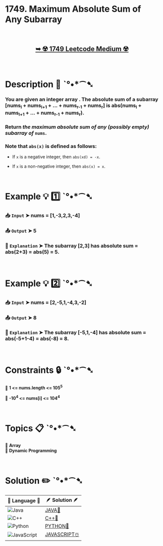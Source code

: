 # 1749. Maximum Absolute Sum of Any Subarray

</br>

<h2 align="center"> 

<a href="https://leetcode.com/problems/maximum-absolute-sum-of-any-subarray/description/?envType=daily-question&envId=2025-02-26"><strong>➥ ☢️ 1749 Leetcode Medium ☢️ </strong></a>
</h2>

</br>

# Description 📜 ˋ°•*⁀➷

### You are given an integer array  . The absolute sum of a subarray [nums<sub>l</sub> + nums<sub>l+1</sub> + ... + nums<sub>r-1</sub> + nums<sub>r</sub>] is abs(nums<sub>l</sub> + nums<sub>l+1</sub> + ... + nums<sub>r-1</sub> + nums<sub>r</sub>).

### Return *the maximum absolute sum of any (possibly empty) subarray of* `nums`.

### Note that `abs(x)` is defined as follows:

- If `x` is a negative integer, then `abs(xd) = -x`.

- If `x` is a non-negative integer, then `abs(x) = x`.

</br>

# Example 💡 1️⃣ ˋ°•*⁀➷

  ### 📥 `Input`  ➤ nums = [1,-3,2,3,-4]

  ### 📤 `Output`  ➤ 5

  ### 🔦 `Explanation`  ➤  The subarray [2,3] has absolute sum = abs(2+3) = abs(5) = 5.

</br>

# Example 💡 2️⃣ ˋ°•*⁀➷

  ### 📥 `Input` ➤  nums = [2,-5,1,-4,3,-2]

  ### 📤 `Output`  ➤ 8

  ### 🔦 `Explanation` ➤ The subarray [-5,1,-4] has absolute sum = abs(-5+1-4) = abs(-8) = 8.

</br>

# Constraints 🔒 ˋ°•*⁀➷

🔹 **1 <= nums.length <= 105<sup>5</sup>** </br>

🔹 **-10<sup>4</sup> <= nums[i] <= 104<sup>4</sup>** </br>

</br>

# Topics 📋 ˋ°•*⁀➷

🔸 **Array**  </br>
🔸 **Dynamic Programming**  </br>

</br>

# Solution ✏️ ˋ°•*⁀➷

| 📒 Language 📒  | 🪶 Solution 🪶 |
| ------------- | ------------- |
|  ![Java](https://img.shields.io/badge/java-%23ED8B00.svg?style=for-the-badge&logo=openjdk&logoColor=white)  | [JAVA🍁](https://github.com/Prakhar-002/LEETCODE/blob/main/%F0%9F%8D%84%20Daily%20Challenge%202025%20%F0%9F%8D%B3/%F0%9F%94%AC%20Examine%20Thoroughly%20%F0%9F%A7%AC/02%20Feb%20%F0%9F%92%90/26%20-%2002%20-%202025%20---%201749.%20Maximum%20Absolute%20Sum%20of%20Any%20Subarray%20%E2%98%83%EF%B8%8F%20%F0%9F%8D%81%20%F0%9F%8D%B0%20%F0%9F%8E%B2/%F0%9F%8D%81JAVA%20-%201749.%20Maximum%20Absolute%20Sum%20of%20Any%20Subarray.java) |
|  ![C++](https://img.shields.io/badge/c++-%2300599C.svg?style=for-the-badge&logo=c%2B%2B&logoColor=white)  | [C++🎲](https://github.com/Prakhar-002/LEETCODE/blob/main/%F0%9F%8D%84%20Daily%20Challenge%202025%20%F0%9F%8D%B3/%F0%9F%94%AC%20Examine%20Thoroughly%20%F0%9F%A7%AC/02%20Feb%20%F0%9F%92%90/26%20-%2002%20-%202025%20---%201749.%20Maximum%20Absolute%20Sum%20of%20Any%20Subarray%20%E2%98%83%EF%B8%8F%20%F0%9F%8D%81%20%F0%9F%8D%B0%20%F0%9F%8E%B2/%F0%9F%8E%B2CPP%20-%201749.%20Maximum%20Absolute%20Sum%20of%20Any%20Subarray.cpp)  |
|  ![Python](https://img.shields.io/badge/python-3670A0?style=for-the-badge&logo=python&logoColor=ffdd54)    | [PYTHON🍰](https://github.com/Prakhar-002/LEETCODE/blob/main/%F0%9F%8D%84%20Daily%20Challenge%202025%20%F0%9F%8D%B3/%F0%9F%94%AC%20Examine%20Thoroughly%20%F0%9F%A7%AC/02%20Feb%20%F0%9F%92%90/26%20-%2002%20-%202025%20---%201749.%20Maximum%20Absolute%20Sum%20of%20Any%20Subarray%20%E2%98%83%EF%B8%8F%20%F0%9F%8D%81%20%F0%9F%8D%B0%20%F0%9F%8E%B2/%F0%9F%8D%B0PYTHON%20-%201749.%20Maximum%20Absolute%20Sum%20of%20Any%20Subarray.py) |
| ![JavaScript](https://img.shields.io/badge/javascript-%23323330.svg?style=for-the-badge&logo=javascript&logoColor=%23F7DF1E)   | [JAVASCRIPT☃️](https://github.com/Prakhar-002/LEETCODE/blob/main/%F0%9F%8D%84%20Daily%20Challenge%202025%20%F0%9F%8D%B3/%F0%9F%94%AC%20Examine%20Thoroughly%20%F0%9F%A7%AC/02%20Feb%20%F0%9F%92%90/26%20-%2002%20-%202025%20---%201749.%20Maximum%20Absolute%20Sum%20of%20Any%20Subarray%20%E2%98%83%EF%B8%8F%20%F0%9F%8D%81%20%F0%9F%8D%B0%20%F0%9F%8E%B2/%E2%98%83%EF%B8%8FJAVASCRIPT%20-%201749.%20Maximum%20Absolute%20Sum%20of%20Any%20Subarray.js) |
